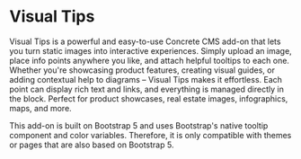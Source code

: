 # Visual Tips 

Visual Tips is a powerful and easy-to-use Concrete CMS add-on that lets you turn static images into interactive experiences. Simply upload an image, place info points anywhere you like, and attach helpful tooltips to each one. Whether you're showcasing product features, creating visual guides, or adding contextual help to diagrams – Visual Tips makes it effortless. Each point can display rich text and links, and everything is managed directly in the block. Perfect for product showcases, real estate images, infographics, maps, and more.

This add-on is built on Bootstrap 5 and uses Bootstrap's native tooltip component and color variables. Therefore, it is only compatible with themes or pages that are also based on Bootstrap 5.